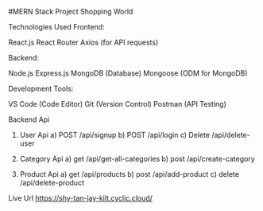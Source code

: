 #MERN Stack Project
Shopping World


Technologies Used
Frontend:

React.js
React Router
Axios (for API requests)

Backend:

Node.js
Express.js
MongoDB (Database)
Mongoose (ODM for MongoDB)

Development Tools:

VS Code (Code Editor)
Git (Version Control)
Postman (API Testing)

Backend Api 
1) User Api 
a)   POST /api/signup
b)   POST /api/login
c)   Delete /api/delete-user

2) Category Api
a)  get /api/get-all-categories
b)  post /api/create-category

3) Product Api
a) get /api/products
b) post /api/add-product
c) delete /api/delete-product


Live Url 
https://shy-tan-jay-kilt.cyclic.cloud/
